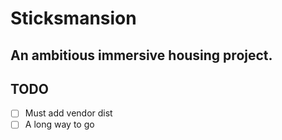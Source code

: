 # Sticksmansion

An ambitious immersive housing project.
---




## TODO

- [ ] Must add vendor dist
- [ ] A long way to go